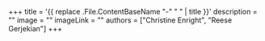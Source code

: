 +++ 
title = '{{ replace .File.ContentBaseName "-" " " | title }}'
description = ""
image = ""
imageLink = ""
authors = ["Christine Enright", "Reese Gerjekian"]
+++
